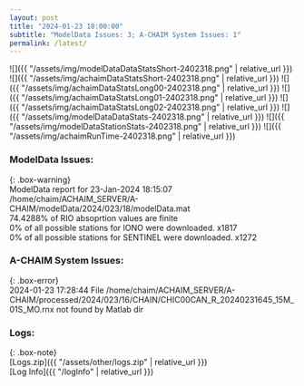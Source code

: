 ```yaml
---
layout: post
title: "2024-01-23 18:00:00"
subtitle: "ModelData Issues: 3; A-CHAIM System Issues: 1"
permalink: /latest/
---
```


![]({{ "/assets/img/modelDataDataStatsShort-2402318.png" | relative_url }})
![]({{ "/assets/img/achaimDataStatsShort-2402318.png" | relative_url }})
![]({{ "/assets/img/achaimDataStatsLong00-2402318.png" | relative_url }})
![]({{ "/assets/img/achaimDataStatsLong01-2402318.png" | relative_url }})
![]({{ "/assets/img/achaimDataStatsLong02-2402318.png" | relative_url }})
![]({{ "/assets/img/modelDataDataStats-2402318.png" | relative_url }})
![]({{ "/assets/img/modelDataStationStats-2402318.png" | relative_url }})
![]({{ "/assets/img/achaimRunTime-2402318.png" | relative_url }})


### ModelData Issues:  
  
{: .box-warning}  
 ModelData report for 23-Jan-2024 18:15:07   
 /home/chaim/ACHAIM_SERVER/A-CHAIM/modelData/2024/023/18/modelData.mat   
 74.4288% of RIO absoprtion values are finite   
 0% of all possible stations for IONO were downloaded. x1817   
 0% of all possible stations for SENTINEL were downloaded. x1272   
  
### A-CHAIM System Issues:  
  
{: .box-error}  
2024-01-23 17:28:44 File /home/chaim/ACHAIM_SERVER/A-CHAIM/processed/2024/023/16/CHAIN/CHIC00CAN_R_20240231645_15M_01S_MO.rnx not found by Matlab dir  

### Logs:  
  
{: .box-note}  
[Logs.zip]({{ "/assets/other/logs.zip" | relative_url }})  
[Log Info]({{ "/logInfo" | relative_url }})  
